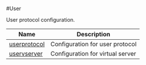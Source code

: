 #User

User protocol configuration.


<table><thead><tr><th>Name</th><th>Description</th></tr></thead><tbody><tr><td><a href="../../../configuration/user/userprotocol/userprotocol">userprotocol</a></td><td>Configuration for user protocol</td><tr><tr><td><a href="../../../configuration/user/uservserver/uservserver">uservserver</a></td><td>Configuration for virtual server</td><tr></tbody></table>
